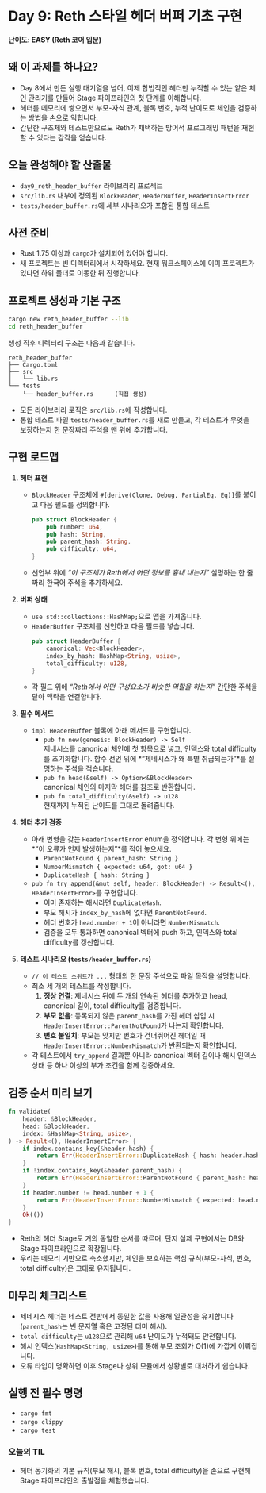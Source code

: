 # Day 9: Reth 스타일 헤더 버퍼 기초 구현

**난이도: EASY (Reth 코어 입문)**

## 왜 이 과제를 하나요?
- Day 8에서 만든 실행 대기열을 넘어, 이제 합법적인 헤더만 누적할 수 있는 얕은 체인 관리기를 만들어 Stage 파이프라인의 첫 단계를 이해합니다.
- 헤더를 메모리에 쌓으면서 부모-자식 관계, 블록 번호, 누적 난이도로 체인을 검증하는 방법을 손으로 익힙니다.
- 간단한 구조체와 테스트만으로도 Reth가 채택하는 방어적 프로그래밍 패턴을 재현할 수 있다는 감각을 얻습니다.

## 오늘 완성해야 할 산출물
- `day9_reth_header_buffer` 라이브러리 프로젝트
- `src/lib.rs` 내부에 정의된 `BlockHeader`, `HeaderBuffer`, `HeaderInsertError`
- `tests/header_buffer.rs`에 세부 시나리오가 포함된 통합 테스트

## 사전 준비
- Rust 1.75 이상과 `cargo`가 설치되어 있어야 합니다.
- 새 프로젝트는 빈 디렉터리에서 시작하세요. 현재 워크스페이스에 이미 프로젝트가 있다면 하위 폴더로 이동한 뒤 진행합니다.

## 프로젝트 생성과 기본 구조
```bash
cargo new reth_header_buffer --lib
cd reth_header_buffer
```

생성 직후 디렉터리 구조는 다음과 같습니다.
```
reth_header_buffer
├── Cargo.toml
├── src
│   └── lib.rs
└── tests
    └── header_buffer.rs      (직접 생성)
```
- 모든 라이브러리 로직은 `src/lib.rs`에 작성합니다.
- 통합 테스트 파일 `tests/header_buffer.rs`를 새로 만들고, 각 테스트가 무엇을 보장하는지 한 문장짜리 주석을 맨 위에 추가합니다.

## 구현 로드맵
1. **헤더 표현**
   - `BlockHeader` 구조체에 `#[derive(Clone, Debug, PartialEq, Eq)]`를 붙이고 다음 필드를 정의합니다.
     ```rust
     pub struct BlockHeader {
         pub number: u64,
         pub hash: String,
         pub parent_hash: String,
         pub difficulty: u64,
     }
     ```
   - 선언부 위에 *“이 구조체가 Reth에서 어떤 정보를 흉내 내는지”* 설명하는 한 줄짜리 한국어 주석을 추가하세요.

2. **버퍼 상태**
   - `use std::collections::HashMap;`으로 맵을 가져옵니다.
   - `HeaderBuffer` 구조체를 선언하고 다음 필드를 넣습니다.
     ```rust
     pub struct HeaderBuffer {
         canonical: Vec<BlockHeader>,
         index_by_hash: HashMap<String, usize>,
         total_difficulty: u128,
     }
     ```
   - 각 필드 위에 *“Reth에서 어떤 구성요소가 비슷한 역할을 하는지”* 간단한 주석을 달아 맥락을 연결합니다.

3. **필수 메서드**
   - `impl HeaderBuffer` 블록에 아래 메서드를 구현합니다.
     - `pub fn new(genesis: BlockHeader) -> Self`  
       제네시스를 canonical 체인에 첫 항목으로 넣고, 인덱스와 total difficulty를 초기화합니다. 함수 선언 위에 *“제네시스가 왜 특별 취급되는가”*를 설명하는 주석을 적습니다.
     - `pub fn head(&self) -> Option<&BlockHeader>`  
       canonical 체인의 마지막 헤더를 참조로 반환합니다.
     - `pub fn total_difficulty(&self) -> u128`  
       현재까지 누적된 난이도를 그대로 돌려줍니다.

4. **헤더 추가 검증**
   - 아래 변형을 갖는 `HeaderInsertError` enum을 정의합니다. 각 변형 위에는 *“이 오류가 언제 발생하는지”*를 적어 놓으세요.
     - `ParentNotFound { parent_hash: String }`
     - `NumberMismatch { expected: u64, got: u64 }`
     - `DuplicateHash { hash: String }`
   - `pub fn try_append(&mut self, header: BlockHeader) -> Result<(), HeaderInsertError>`를 구현합니다.
     - 이미 존재하는 해시라면 `DuplicateHash`.
     - 부모 해시가 `index_by_hash`에 없다면 `ParentNotFound`.
     - 헤더 번호가 `head.number + 1`이 아니라면 `NumberMismatch`.
     - 검증을 모두 통과하면 canonical 벡터에 push 하고, 인덱스와 total difficulty를 갱신합니다.

5. **테스트 시나리오 (`tests/header_buffer.rs`)**
   - `// 이 테스트 스위트가 ...` 형태의 한 문장 주석으로 파일 목적을 설명합니다.
   - 최소 세 개의 테스트를 작성합니다.
     1. **정상 연결**: 제네시스 뒤에 두 개의 연속된 헤더를 추가하고 head, canonical 길이, total difficulty를 검증합니다.
     2. **부모 없음**: 등록되지 않은 `parent_hash`를 가진 헤더 삽입 시 `HeaderInsertError::ParentNotFound`가 나는지 확인합니다.
     3. **번호 불일치**: 부모는 맞지만 번호가 건너뛰어진 헤더일 때 `HeaderInsertError::NumberMismatch`가 반환되는지 확인합니다.
   - 각 테스트에서 `try_append` 결과뿐 아니라 canonical 벡터 길이나 해시 인덱스 상태 등 하나 이상의 부가 조건을 함께 검증하세요.

## 검증 순서 미리 보기
```rust
fn validate(
    header: &BlockHeader,
    head: &BlockHeader,
    index: &HashMap<String, usize>,
) -> Result<(), HeaderInsertError> {
    if index.contains_key(&header.hash) {
        return Err(HeaderInsertError::DuplicateHash { hash: header.hash.clone() });
    }
    if !index.contains_key(&header.parent_hash) {
        return Err(HeaderInsertError::ParentNotFound { parent_hash: header.parent_hash.clone() });
    }
    if header.number != head.number + 1 {
        return Err(HeaderInsertError::NumberMismatch { expected: head.number + 1, got: header.number });
    }
    Ok(())
}
```
- Reth의 헤더 Stage도 거의 동일한 순서를 따르며, 단지 실제 구현에서는 DB와 Stage 파이프라인으로 확장됩니다.
- 우리는 메모리 기반으로 축소했지만, 체인을 보호하는 핵심 규칙(부모-자식, 번호, total difficulty)은 그대로 유지됩니다.

## 마무리 체크리스트
- 제네시스 헤더는 테스트 전반에서 동일한 값을 사용해 일관성을 유지합니다 (`parent_hash`는 빈 문자열 혹은 고정된 더미 해시).
- `total difficulty`는 `u128`으로 관리해 `u64` 난이도가 누적돼도 안전합니다.
- 해시 인덱스(`HashMap<String, usize>`)를 통해 부모 조회가 O(1)에 가깝게 이뤄집니다.
- 오류 타입이 명확하면 이후 Stage나 상위 모듈에서 상황별로 대처하기 쉽습니다.

## 실행 전 필수 명령
- `cargo fmt`
- `cargo clippy`
- `cargo test`

### 오늘의 TIL
- 헤더 동기화의 기본 규칙(부모 해시, 블록 번호, total difficulty)을 손으로 구현해 Stage 파이프라인의 출발점을 체험했습니다.
